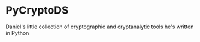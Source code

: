 PyCryptoDS
==========

Daniel's little collection of cryptographic and cryptanalytic tools he's written in Python
